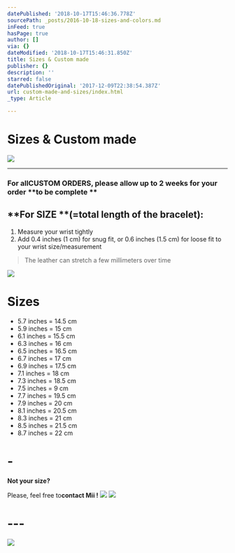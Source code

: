 ```yaml
---
datePublished: '2018-10-17T15:46:36.778Z'
sourcePath: _posts/2016-10-18-sizes-and-colors.md
inFeed: true
hasPage: true
author: []
via: {}
dateModified: '2018-10-17T15:46:31.850Z'
title: Sizes & Custom made
publisher: {}
description: ''
starred: false
datePublishedOriginal: '2017-12-09T22:38:54.387Z'
url: custom-made-and-sizes/index.html
_type: Article

---
```

# **Sizes & Custom made**
![](https://the-grid-user-content.s3-us-west-2.amazonaws.com/8242185c-fe7a-423b-89d3-e9c697a701cf.jpg)

---

### **For **all**CUSTOM ORDERS**, please allow **up to 2 weeks** for your order **to be complete **

## **For SIZE **(=total length of the bracelet):

1. Measure your wrist tightly
2. Add 0.4 inches (1 cm) for snug fit, or 0.6 inches (1.5 cm) for loose fit to your wrist size/measurement

> The leather can stretch a few millimeters over time

![](https://the-grid-user-content.s3-us-west-2.amazonaws.com/03e5aace-18ec-4b61-ba20-3af0c4fa6d5b.jpg)

# **Sizes**

* 5.7 inches = 14.5 cm
* 5.9 inches = 15 cm
* 6.1 inches = 15.5 cm
* 6.3 inches = 16 cm
* 6.5 inches = 16.5 cm
* 6.7 inches = 17 cm
* 6.9 inches = 17.5 cm
* 7.1 inches = 18 cm
* 7.3 inches = 18.5 cm
* 7.5 inches = 9 cm
* 7.7 inches = 19.5 cm
* 7.9 inches = 20 cm
* 8.1 inches = 20.5 cm
* 8.3 inches = 21 cm
* 8.5 inches = 21.5 cm
* 8.7 inches = 22 cm

# -

**Not your size?**

Please, feel free to**contact Mii !**
![](https://the-grid-user-content.s3-us-west-2.amazonaws.com/a43a4cb9-40a3-4256-86cc-d1fde333d09a.png)
![](https://the-grid-user-content.s3-us-west-2.amazonaws.com/ae363dca-e0a4-4fe3-80cc-e9bda9038b84.jpg)

# ---
![](https://the-grid-user-content.s3-us-west-2.amazonaws.com/06fb4d45-ce3b-4904-b768-40f1bc48bb47.jpg)